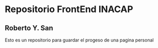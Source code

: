 # Repositorio FrontEnd INACAP
## Roberto Y. San
Esto es un repositorio para guardar el progeso de una pagina personal

